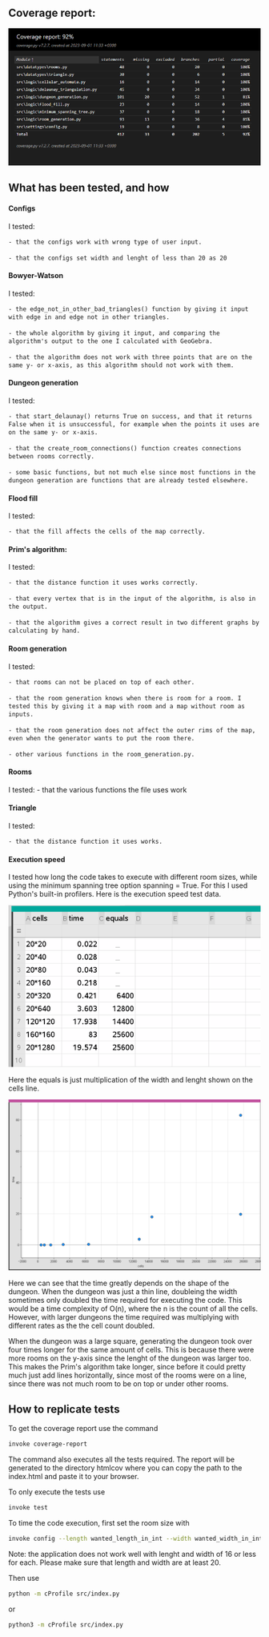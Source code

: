 ## Coverage report:
![Coverage-report](https://github.com/Robomarti/Tiralabra/blob/main/documentation/images/coverage.png)


## What has been tested, and how


#### Configs

I tested:

	- that the configs work with wrong type of user input.

	- that the configs set width and lenght of less than 20 as 20




#### Bowyer-Watson

I tested:

	- the edge_not_in_other_bad_triangles() function by giving it input with edge in and edge not in other triangles.

	- the whole algorithm by giving it input, and comparing the algorithm's output to the one I calculated with GeoGebra.

	- that the algorithm does not work with three points that are on the same y- or x-axis, as this algorithm should not work with them.




#### Dungeon generation

I tested:

	- that start_delaunay() returns True on success, and that it returns False when it is unsuccessful, for example when the points it uses are on the same y- or x-axis.

	- that the create_room_connections() function creates connections between rooms correctly.

	- some basic functions, but not much else since most functions in the dungeon generation are functions that are already tested elsewhere.




#### Flood fill

I tested:

	- that the fill affects the cells of the map correctly.




#### Prim's algorithm:

I tested:

	- that the distance function it uses works correctly.

	- that every vertex that is in the input of the algorithm, is also in the output.

	- that the algorithm gives a correct result in two different graphs by calculating by hand.




#### Room generation

I tested:

	- that rooms can not be placed on top of each other.

	- that the room generation knows when there is room for a room. I tested this by giving it a map with room and a map without room as inputs.

	- that the room generation does not affect the outer rims of the map, even when the generator wants to put the room there.

	- other various functions in the room_generation.py.




#### Rooms

I tested:
	- that the various functions the file uses work



#### Triangle

I tested:

	- that the distance function it uses works.




#### Execution speed

I tested how long the code takes to execute with different room sizes, while using the minimum spanning tree option spanning = True. For this I used Python's built-in profilers. Here is the execution speed test data.

![Time chart](https://github.com/Robomarti/Tiralabra/blob/main/documentation/images/time_chart.png)

Here the equals is just multiplication of the width and lenght shown on the cells line.

![Time graph](https://github.com/Robomarti/Tiralabra/blob/main/documentation/images/time_graph.png)


Here we can see that the time greatly depends on the shape of the dungeon. When the dungeon was just a thin line, doubleing the width sometimes only doubled the time required for executing the code. This would be a time complexity of O(n), where the n is the count of all the cells. However, with larger dungeons the time required was multiplying with different rates as the the cell count doubled.


When the dungeon was a large square, generating the dungeon took over four times longer for the same amount of cells. This is because there were more rooms on the y-axis since the lenght of the dungeon was larger too. This makes the Prim's algorithm take longer, since before it could pretty much just add lines horizontally, since most of the rooms were on a line, since there was not much room to be on top or under other rooms.


## How to replicate tests


To get the coverage report use the command
```bash
invoke coverage-report
```
The command also executes all the tests required. The report will be generated to the directory htmlcov where you can copy the path to the index.html and paste it to
your browser.


To only execute the tests use
```bash
invoke test
```


To time the code execution, first set the room size with
```bash
invoke config --length wanted_length_in_int --width wanted_width_in_int --spanning boolean
```
Note: the application does not work well with lenght and width of 16 or less for each. Please make sure that length and width are at least 20.


Then use
```bash
python -m cProfile src/index.py
```

or

```bash
python3 -m cProfile src/index.py
```